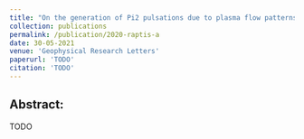 ```yaml
---
title: "On the generation of Pi2 pulsations due to plasma flow patterns around magnetosheath jets"
collection: publications
permalink: /publication/2020-raptis-a
date: 30-05-2021
venue: 'Geophysical Research Letters'
paperurl: 'TODO'
citation: 'TODO'
---
```



Abstract:
------

TODO
